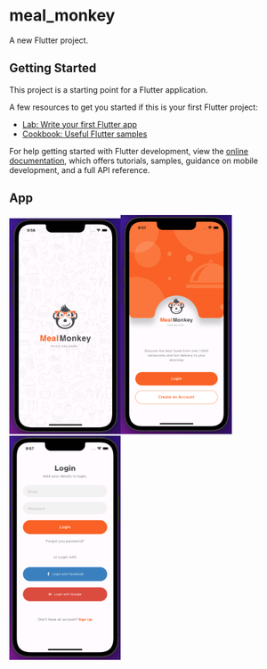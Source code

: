 # meal_monkey

A new Flutter project.

## Getting Started

This project is a starting point for a Flutter application.

A few resources to get you started if this is your first Flutter project:

- [Lab: Write your first Flutter app](https://docs.flutter.dev/get-started/codelab)
- [Cookbook: Useful Flutter samples](https://docs.flutter.dev/cookbook)

For help getting started with Flutter development, view the
[online documentation](https://docs.flutter.dev/), which offers tutorials,
samples, guidance on mobile development, and a full API reference.

## App

<img src="https://github.com/MutluClkn/meal_monkey/blob/main/documents/startup.png " width="200"><img src="https://github.com/MutluClkn/meal_monkey/blob/main/documents/welcome.png " width="200"><img src="https://github.com/MutluClkn/meal_monkey/blob/main/documents/login.png " width="200">
